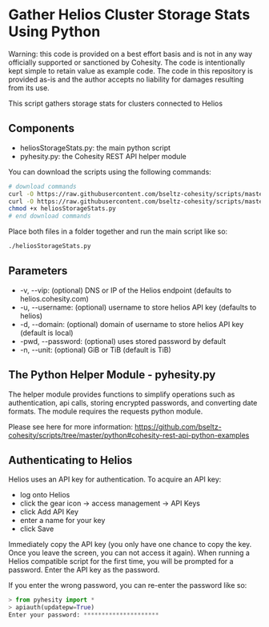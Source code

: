 # Gather Helios Cluster Storage Stats Using Python

Warning: this code is provided on a best effort basis and is not in any way officially supported or sanctioned by Cohesity. The code is intentionally kept simple to retain value as example code. The code in this repository is provided as-is and the author accepts no liability for damages resulting from its use.

This script gathers storage stats for clusters connected to Helios

## Components

* heliosStorageStats.py: the main python script
* pyhesity.py: the Cohesity REST API helper module

You can download the scripts using the following commands:

```bash
# download commands
curl -O https://raw.githubusercontent.com/bseltz-cohesity/scripts/master/reports/helios-other/python/heliosStorageStats/heliosStorageStats.py
curl -O https://raw.githubusercontent.com/bseltz-cohesity/scripts/master/python/pyhesity.py
chmod +x heliosStorageStats.py
# end download commands
```

Place both files in a folder together and run the main script like so:

```bash
./heliosStorageStats.py
```

## Parameters

* -v, --vip: (optional) DNS or IP of the Helios endpoint (defaults to helios.cohesity.com)
* -u, --username: (optional) username to store helios API key (defaults to helios)
* -d, --domain: (optional) domain of username to store helios API key (default is local)
* -pwd, --password: (optional) uses stored password by default
* -n, --unit: (optional) GiB or TiB (default is TiB)

## The Python Helper Module - pyhesity.py

The helper module provides functions to simplify operations such as authentication, api calls, storing encrypted passwords, and converting date formats. The module requires the requests python module.

Please see here for more information: <https://github.com/bseltz-cohesity/scripts/tree/master/python#cohesity-rest-api-python-examples>

## Authenticating to Helios

Helios uses an API key for authentication. To acquire an API key:

* log onto Helios
* click the gear icon -> access management -> API Keys
* click Add API Key
* enter a name for your key
* click Save

Immediately copy the API key (you only have one chance to copy the key. Once you leave the screen, you can not access it again). When running a Helios compatible script for the first time, you will be prompted for a password. Enter the API key as the password.

If you enter the wrong password, you can re-enter the password like so:

```python
> from pyhesity import *
> apiauth(updatepw=True)
Enter your password: *********************
```
